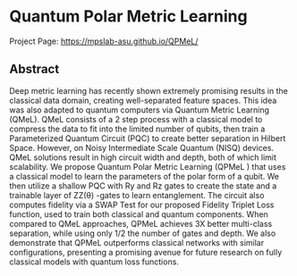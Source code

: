 # Quantum Polar Metric Learning

Project Page: https://mpslab-asu.github.io/QPMeL/

## Abstract
Deep metric learning has recently shown extremely promising results in the classical data domain, creating well-separated feature spaces. This idea was also adapted to quantum computers via Quantum Metric Learning (QMeL). QMeL consists of a 2 step process with a classical model to compress the data to fit into the limited number of qubits, then train a Parameterized Quantum Circuit (PQC) to create better separation in Hilbert Space. However, on Noisy Intermediate Scale Quantum (NISQ) devices. QMeL solutions result in high circuit width and depth, both of which limit scalability. We propose Quantum Polar Metric Learning (QPMeL ) that uses a classical model to learn the parameters of the polar form of a qubit. We then utilize a shallow PQC with Ry and Rz gates to create the state and a trainable layer of ZZ(θ) -gates to learn entanglement. The circuit also computes fidelity via a SWAP Test for our proposed Fidelity Triplet Loss function, used to train both classical and quantum components. When compared to QMeL approaches, QPMeL achieves 3X better multi-class separation, while using only 1/2 the number of gates and depth. We also demonstrate that QPMeL outperforms classical networks with similar configurations, presenting a promising avenue for future research on fully classical models with quantum loss functions.
